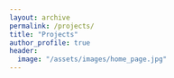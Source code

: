 ```yaml
---
layout: archive
permalink: /projects/
title: "Projects"
author_profile: true
header:
  image: "/assets/images/home_page.jpg"
---
```

